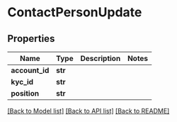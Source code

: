 # ContactPersonUpdate

## Properties
Name | Type | Description | Notes
------------ | ------------- | ------------- | -------------
**account_id** | **str** |  | 
**kyc_id** | **str** |  | 
**position** | **str** |  | 

[[Back to Model list]](../README.md#documentation-for-models) [[Back to API list]](../README.md#documentation-for-api-endpoints) [[Back to README]](../README.md)


